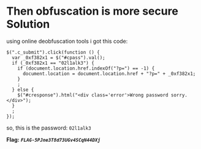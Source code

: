 # Then obfuscation is more secure Solution

using online deobfuscation tools i got this code:
```
$(".c_submit").click(function () {
  var _0xf382x1 = $("#cpass").val();
  if (_0xf382x1 == "02l1alk3") {
    if (document.location.href.indexOf("?p=") == -1) {
      document.location = document.location.href + "?p=" + _0xf382x1;
    }
    ;
  } else {
    $("#cresponse").html("<div class='error'>Wrong password sorry.</div>");
  }
  ;
});
```
so, this is the password: `02l1alk3`

**Flag:** ***`FLAG-5PJne3T8d73UGv4SCqN44DXj`***
